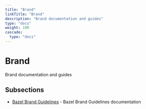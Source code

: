 ```yaml
---
title: "Brand"
linkTitle: "Brand"
description: "Brand documentation and guides"
type: "docs"
weight: 100
cascade:
  type: "docs"
---
```


# Brand


Brand documentation and guides





## Subsections


- [Bazel Brand Guidelines](index) - Bazel Brand Guidelines documentation

